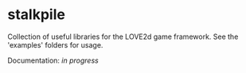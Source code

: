 # stalkpile
Collection of useful libraries for the LOVE2d game framework. See the 'examples' folders for usage.

Documentation:
_in progress_
